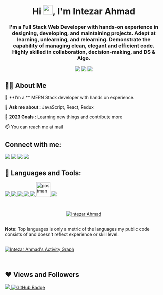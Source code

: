 <h1 align="center">Hi <img src="https://raw.githubusercontent.com/MartinHeinz/MartinHeinz/master/wave.gif" width="30px">, I'm Intezar Ahmad</h1>
<h3 align="center">I'm a Full Stack Web Developer with hands-on experience in designing, developing,
and maintaining projects. Adept at learning, unlearning, and relearning. Demonstrate the capability of managing
clean, elegant and efficient code. Highly skilled in collaboration, decision-making,
and DS & Algo.</h3>

<p align= "center">

<img src="https://img.shields.io/badge/JS-Javascript-red"/>
<img src="https://img.shields.io/badge/React-React-blue"/>
 <img src="https://img.shields.io/badge/React-Redux-blue"/>

</p>

## 🙋‍♂️ About Me

🌱 **I’m a ** MERN Stack developer with hands on experience.

💬 **Ask me about :** JavaScript, React, Redux

🥅 **2023 Goals :** Learning new things and contribute more

📫 You can reach me at [mail](mailto:intezarkhan8292@gmail.com)
## Connect with me:

<p align="left">

<a href = "https://www.linkedin.com/in/intezar-ahmad-952563221/" target = "_blank"><img src="https://img.icons8.com/fluent/48/000000/linkedin.png"/></a>
     <a href = "https://twitter.com/Intezar95936667" target = "_blank"><img src="https://img.icons8.com/color/48/000000/twitter--v1.png"/></a>
     <a href = "#" target = "_blank"><img src="https://img.icons8.com/color-glass/48/000000/medium-monogram.png"/></a>
     <a href = "mailto:intezarkhan8292@gmail.com" target = "_blank"><img src="https://img.icons8.com/fluency/48/000000/gmail-new.png"/></a>
</p>

## 🚀 Languages and Tools:

<p align="left">
    <a href="https://www.w3.org/html/" target="_blank"> <img src="https://img.icons8.com/color/48/000000/html-5.png"/> </a>
    <a href="https://www.w3schools.com/css/" target="_blank"> <img src="https://img.icons8.com/color/48/000000/css3.png"/> </a>
    <a href="https://developer.mozilla.org/en-US/docs/Web/JavaScript" target="_blank"> <img src="https://img.icons8.com/color/48/000000/javascript.png"/> </a>
    <a href="https://reactjs.org/" target="_blank"> <img src="https://img.icons8.com/color/48/000000/react-native.png"/> </a>
    <a href="https://redux.js.org" target="_blank"> <img src="https://img.icons8.com/color/48/000000/redux.png"/> </a>     
     <a href="https://postman.com" target="_blank"> <img src="https://www.vectorlogo.zone/logos/getpostman/getpostman-icon.svg" alt="postman" width="45" height="45"/> </a>
    <a href="https://git-scm.com/" target="_blank"> <img src="https://img.icons8.com/color/48/000000/git.png"/> </a>
      
</p>
<br/>

<!-- <p align="center">
    <a href="https://github.com/theintezar/github-readme-streak-stats">
        <img title="🔥 Get streak stats for your profile at git.io/streak-stats" alt="Intezar Ahmad's streak" src="https://github-readme-streak-stats.herokuapp.com/?user=theintezar&theme=black-ice&hide_border=true&stroke=0000&background=060A0CD0"/>
    </a>
</p> -->

  <p align="center">
    <a href="https://github.com/theintezar/github-readme-stats"><img alt="Intezar Ahmad" Github Stats" src="https://github-readme-stats.vercel.app/api?username=theintezar&show_icons=true&count_private=true&theme=react&hide_border=true&bg_color=0D1117" /></a>
    </p>
     
<!--   <p align="center">
    <img src="https://github-readme-stats.vercel.app/api/top-langs/?username=theintezar&theme=react&hide_border=true&bg_color=0D1117" height="260px" width="33.25%"/>
    </p> -->
  
  <br/>
  <b>Note:</b> Top languages is only a metric of the languages my public code consists of and doesn't reflect experience or skill level.

<br/>
<br/>

<a href="https://github.com/theintezar/github-readme-activity-graph"><img alt="Intezar Ahmad's Activity Graph" src="https://activity-graph.herokuapp.com/graph?username=theintezar&bg_color=0D1117&color=5BCDEC&line=5BCDEC&point=FFFFFF&hide_border=true" /></a>

<br/>



## ❤ Views and Followers

<a href="https://github.com/theintezar/github-profile-views-counter">
    <img src="https://komarev.com/ghpvc/?username=theintezar">
</a>
<a href="https://github.com/theintezar?tab=followers"><img src="https://img.shields.io/github/followers/theintezar?label=Followers&style=social" alt="GitHub Badge"></a>
